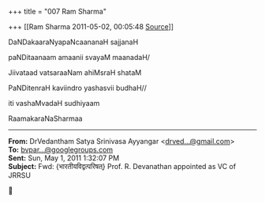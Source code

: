 +++
title = "007 Ram Sharma"

+++
[[Ram Sharma	2011-05-02, 00:05:48 [Source](https://groups.google.com/g/bvparishat/c/7XmHey9VSSo)]]



DaNDakaaraNyapaNcaananaH sajjanaH

 paNDitaanaam amaanii svayaM maanadaH/

Jiivataad vatsaraaNam ahiMsraH shataM

 PaNDitenraH kaviindro yashasvii budhaH//

 iti vashaMvadaH sudhiyaam

 RaamakaraNaSharmaa  

  

------------------------------------------------------------------------

**From:** DrVedantham Satya Srinivasa Ayyangar \<[drved...@gmail.com]()\>  
**To:** [bvpar...@googlegroups.com]()  
**Sent:** Sun, May 1, 2011 1:32:07 PM  
**Subject:** Fwd: {भारतीयविद्वत्परिषत्} Prof. R. Devanathan appointed as VC of JRRSU  



